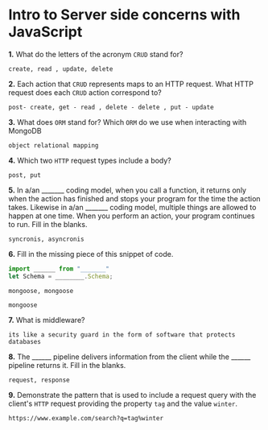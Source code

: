 # Intro to Server side concerns with JavaScript

**1.** What do the letters of the acronym `CRUD` stand for?
<!-- enter you answer in the space below -->
```
create, read , update, delete
```
**2.** Each action that `CRUD` represents maps to an HTTP request. What HTTP request does each `CRUD` action correspond to?
<!-- enter you answer in the space below -->
```
post- create, get - read , delete - delete , put - update
```
**3.** What does `ORM` stand for? Which `ORM` do we use when interacting with MongoDB
<!-- enter you answer in the space below -->
```
object relational mapping

```
**4.** Which two `HTTP` request types include a body?
<!-- enter you answer in the space below -->
```
post, put
```
**5.** In a/an _______ coding model, when you call a function, it returns only when the action has finished and stops your program for the time the action takes. Likewise in a/an _______ coding model, multiple things are allowed to happen at one time. When you perform an action, your program continues to run.  Fill in the blanks.
<!-- enter you answer in the space below -->
```
syncronis, asyncronis
```

**6.** Fill in the missing piece of this snippet of code.
```js
import ______ from "_______"
let Schema = ________.Schema;
```
<!-- enter you answer in the space below -->
```
mongoose, mongoose

mongoose

```
**7.** What is middleware?
<!-- enter you answer in the space below -->
```
its like a security guard in the form of software that protects databases
```
**8.** The ______ pipeline delivers information from the client while the ______ pipeline returns it. Fill in the blanks. 
<!-- enter you answer in the space below -->
```
request, response
```
**9.** 
Demonstrate the pattern that is used to include a request query with the client's `HTTP` request providing the property `tag` and the value `winter`.
<!-- enter you answer in the space below -->
```
https://www.example.com/search?q=tag%winter
```